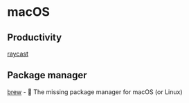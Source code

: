 # macOS

## Productivity

[raycast](https://www.raycast.com/)

## Package manager

[brew](https://github.com/Homebrew/brew) - 🍺 The missing package manager for macOS (or Linux)
